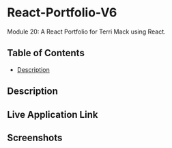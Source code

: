 # React-Portfolio-V6
Module 20: A React Portfolio for Terri Mack using React.

## Table of Contents
* [Description](#description)
## Description

## Live Application Link

## Screenshots


